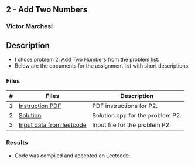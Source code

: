 ## 2 - Add Two Numbers
### Victor Marchesi

## Description

- I chose problem [2. Add Two Numbers](https://leetcode.com/problems/add-two-numbers/description/) from the problem [list](https://github.com/rugbyprof/4883-Programming_Techniques/tree/master/Assignments/05-A05).
- Below are the documents for the assignment list with short descriptions.

### Files

|   #   | Files    | Description                      |
| :---: | -------- | -------------------------------- |
|  1  | [Instruction PDF](./P2.pdf) | PDF instructions for P2. |
|  2  | [Solution](./solution.cpp) | Solution.cpp for the problem P2. |
|  3  | [Input data from leetcode](./input.txt) | Input file for the problem P2. |

### Results

- Code was compiled and accepted on Leetcode.
